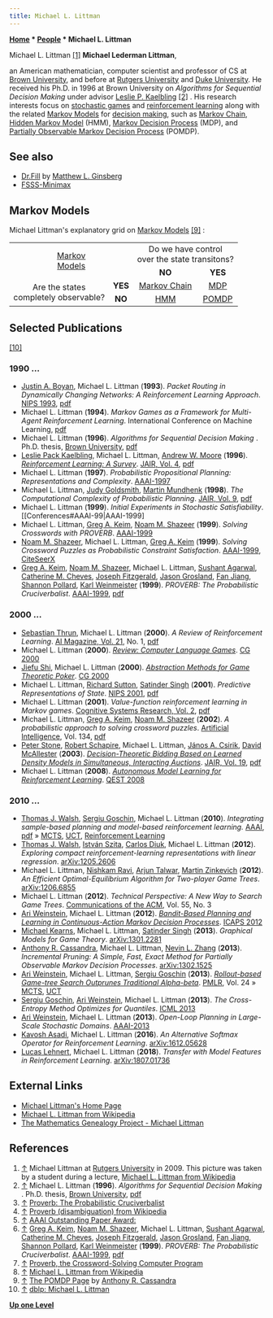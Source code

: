 ```yaml
---
title: Michael L. Littman
---
```

**[Home](Home "Home") \* [People](People "People") \* Michael L. Littman**



 [](https://en.wikipedia.org/wiki/Michael_L._Littman) Michael L. Littman <a id="cite-note-1" href="#cite-ref-1">[1]</a> 
**Michael Lederman Littman**,  

an American mathematician, computer scientist and professor of CS at [Brown University](https://en.wikipedia.org/wiki/Brown_University), and before at [Rutgers University](https://en.wikipedia.org/wiki/Rutgers_University) and [Duke University](Duke_University "Duke University"). He received his Ph.D. in 1996 at Brown University on *Algorithms for Sequential Decision Making* under advisor [Leslie P. Kaelbling](Mathematician#LPKaelbling "Mathematician") <a id="cite-note-2" href="#cite-ref-2">[2]</a> . His research interests focus on [stochastic games](https://en.wikipedia.org/wiki/Stochastic_game) and [reinforcement learning](Reinforcement_Learning "Reinforcement Learning") along with the related [Markov Models](https://en.wikipedia.org/wiki/Markov_model) for [decision making](https://en.wikipedia.org/wiki/Decision-making), such as [Markov Chain](https://en.wikipedia.org/wiki/Markov_chain), [Hidden Markov Model](https://en.wikipedia.org/wiki/Hidden_Markov_model) (HMM), [Markov Decision Process](https://en.wikipedia.org/wiki/Markov_decision_process) (MDP), and [Partially Observable Markov Decision Process](https://en.wikipedia.org/wiki/Partially_observable_Markov_decision_process) (POMDP). 



## See also


* [Dr.Fill](Matthew_L._Ginsberg#DRFill "Matthew L. Ginsberg") by [Matthew L. Ginsberg](Matthew_L._Ginsberg "Matthew L. Ginsberg")
* [FSSS-Minimax](Ari_Weinstein#FSSS-Minimax "Ari Weinstein")






## Markov Models


Michael Littman's explanatory grid on [Markov Models](https://en.wikipedia.org/wiki/Markov_model) <a id="cite-note-9" href="#cite-ref-9">[9]</a> :




<table class="wikitable" style="text-align:center;">

<tbody><tr>
<td colspan="2" rowspan="2"> <a href="/Mathematician#Markov" title="Mathematician">Markov</a><br><a rel="nofollow" class="external text" href="https://en.wikipedia.org/wiki/Markov_model">Models</a>
</td>
<td colspan="2"> Do we have control<br>over the state transitons?
</td></tr>
<tr>
<td> <b>NO</b>
</td>
<td> <b>YES</b>
</td></tr>
<tr>
<td rowspan="2"> Are the states<br>completely observable?
</td>
<td> <b>YES</b>
</td>
<td> <a rel="nofollow" class="external text" href="https://en.wikipedia.org/wiki/Markov_chain">Markov Chain</a>
</td>
<td> <a rel="nofollow" class="external text" href="https://en.wikipedia.org/wiki/Markov_decision_process">MDP</a>
</td></tr>
<tr>
<td> <b>NO</b>
</td>
<td> <a rel="nofollow" class="external text" href="https://en.wikipedia.org/wiki/Hidden_Markov_model">HMM</a>
</td>
<td> <a rel="nofollow" class="external text" href="https://en.wikipedia.org/wiki/Partially_observable_Markov_decision_process">POMDP</a>
</td></tr></tbody></table>


## Selected Publications


<a id="cite-note-10" href="#cite-ref-10">[10]</a>



### 1990 ...


* [Justin A. Boyan](Justin_A._Boyan "Justin A. Boyan"), Michael L. Littman (**1993**). *Packet Routing in Dynamically Changing Networks: A Reinforcement Learning Approach*. [NIPS 1993](https://papers.nips.cc/book/advances-in-neural-information-processing-systems-6-1993), [pdf](https://www.cs.cmu.edu/~jab/cv/pubs/boyan.q-routing.pdf)
* Michael L. Littman (**1994**). *Markov Games as a Framework for Multi-Agent Reinforcement Learning*. International Conference on Machine Learning, [pdf](http://www.cs.duke.edu/courses/spring07/cps296.3/littman94markov.pdf)
* Michael L. Littman (**1996**). *Algorithms for Sequential Decision Making* . Ph.D. thesis, [Brown University](https://en.wikipedia.org/wiki/Brown_University), [pdf](http://www.cs.rutgers.edu/~mlittman/papers/thesis-with-gammas.pdf)
* [Leslie Pack Kaelbling](Mathematician#LPKaelbling "Mathematician"), Michael L. Littman, [Andrew W. Moore](Mathematician#AWMoore "Mathematician") (**1996**). *[Reinforcement Learning: A Survey](http://www.cs.washington.edu/research/jair/volume4/kaelbling96a-html/rl-survey.html)*. [JAIR, Vol. 4](http://www.jair.org/vol/vol4.html), [pdf](http://www.cs.cmu.edu/afs/cs/project/jair/pub/volume4/kaelbling96a.pdf)
* Michael L. Littman (**1997**). *Probabilistic Propositional Planning: Representations and Complexity*. [AAAI-1997](Conferences#AAAI-97 "Conferences")
* Michael L. Littman, [Judy Goldsmith](Mathematician#JGoldsmith "Mathematician"), [Martin Mundhenk](Mathematician#MMundhenk "Mathematician") (**1998**). *The Computational Complexity of Probabilistic Planning*. [JAIR, Vol. 9](http://dblp.uni-trier.de/db/journals/jair/jair9.html#LittmanGM98), [pdf](http://arxiv.org/pdf/cs/9808101.pdf)
* Michael L. Littman (**1999**). *Initial Experiments in Stochastic Satisfiability*. [[Conferences#AAAI-99|AAAI-1999]
* Michael L. Littman, [Greg A. Keim](https://www.linkedin.com/pub/greg-keim/0/960/648), [Noam M. Shazeer](http://dblp.uni-trier.de/pers/hd/s/Shazeer:Noam_M=) (**1999**). *Solving Crosswords with PROVERB*. [AAAI-1999](Conferences#AAAI-99 "Conferences")
* [Noam M. Shazeer](http://dblp.uni-trier.de/pers/hd/s/Shazeer:Noam_M=), Michael L. Littman, [Greg A. Keim](https://www.linkedin.com/pub/greg-keim/0/960/648) (**1999**). *Solving Crossword Puzzles as Probabilistic Constraint Satisfaction*. [AAAI-1999](Conferences#AAAI-99 "Conferences"), [CiteSeerX](http://citeseerx.ist.psu.edu/viewdoc/summary?doi=10.1.1.40.9001)
* [Greg A. Keim](https://www.linkedin.com/pub/greg-keim/0/960/648), [Noam M. Shazeer](http://dblp.uni-trier.de/pers/hd/s/Shazeer:Noam_M=), Michael L. Littman, [Sushant Agarwal](http://dblp.uni-trier.de/pers/hd/a/Agarwal:Sushant), [Catherine M. Cheves](http://dblp.uni-trier.de/pers/hd/c/Cheves:Catherine_M=), [Joseph Fitzgerald](http://dblp.uni-trier.de/pers/hd/f/Fitzgerald:Joseph), [Jason Grosland](http://dblp.uni-trier.de/pers/hd/g/Grosland:Jason), [Fan Jiang](http://dblp.uni-trier.de/pers/hd/j/Jiang:Fan), [Shannon Pollard](http://dblp.uni-trier.de/pers/hd/p/Pollard:Shannon), [Karl Weinmeister](http://dblp.uni-trier.de/pers/hd/w/Weinmeister:Karl) (**1999**). *PROVERB: The Probabilistic Cruciverbalist*. [AAAI-1999](Conferences#AAAI-99 "Conferences"), [pdf](http://www.cs.columbia.edu/~kathy/cs4701/documents/Proverb.pdf)


### 2000 ...


* [Sebastian Thrun](Sebastian_Thrun "Sebastian Thrun"), Michael L. Littman (**2000**). *A Review of Reinforcement Learning*. [AI Magazine, Vol. 21](http://www.informatik.uni-trier.de/~ley/db/journals/aim/aim21.html#ThrunL00), No. 1, [pdf](http://www.aistudy.com/paper/aaai_journal/AIMag21-01-001.pdf)
* Michael L. Littman (**2000**). *[Review: Computer Language Games](http://link.springer.com/chapter/10.1007%2F3-540-45579-5_26)*. [CG 2000](CG_2000 "CG 2000")
* [Jiefu Shi](index.php?title=Jiefu_Shi&action=edit&redlink=1 "Jiefu Shi (page does not exist)"), Michael L. Littman (**2000**). *[Abstraction Methods for Game Theoretic Poker](http://link.springer.com/chapter/10.1007%2F3-540-45579-5_22)*. [CG 2000](CG_2000 "CG 2000")
* Michael L. Littman, [Richard Sutton](Richard_Sutton "Richard Sutton"), [Satinder Singh](Mathematician#SSingh "Mathematician") (**2001**). *Predictive Representations of State*. [NIPS 2001](http://dblp.uni-trier.de/db/conf/nips/nips2001.html#LittmanSS01), [pdf](http://web.eecs.umich.edu/~baveja/Papers/psr.pdf)
* Michael L. Littman (**2001**). *Value-function reinforcement learning in Markov games*. [Cognitive Systems Research, Vol. 2](http://dblp.uni-trier.de/db/journals/cogsr/cogsr2.html#Littman01), [pdf](http://www.cogsci.rpi.edu/~rsun/si-mal/article3.pdf)
* Michael L. Littman, [Greg A. Keim](https://www.linkedin.com/pub/greg-keim/0/960/648), [Noam M. Shazeer](http://dblp.uni-trier.de/pers/hd/s/Shazeer:Noam_M=) (**2002**). *A probabilistic approach to solving crossword puzzles*. [Artificial Intelligence](https://en.wikipedia.org/wiki/Artificial_Intelligence_%28journal%29), Vol. 134, [pdf](http://www.oneacross.com/proverb/papers/aij02-proverb.pdf)
* [Peter Stone](index.php?title=Peter_Stone&action=edit&redlink=1 "Peter Stone (page does not exist)"), [Robert Schapire](Robert_Schapire "Robert Schapire"), Michael L. Littman, [János A. Csirik](Mathematician#JACsirik "Mathematician"), [David McAllester](David_McAllester "David McAllester") (**2003**). *[Decision-Theoretic Bidding Based on Learned Density Models in Simultaneous, Interacting Auctions](http://www.jair.org/papers/paper1200.html)*. [JAIR, Vol. 19](http://www.jair.org/vol/vol19.html), [pdf](https://www.jair.org/media/1200/live-1200-2212-jair.pdf)
* Michael L. Littman (**2008**). *[Autonomous Model Learning for Reinforcement Learning](http://ieeexplore.ieee.org/xpl/login.jsp?tp=&arnumber=4634945&url=http%3A%2F%2Fieeexplore.ieee.org%2Fxpls%2Fabs_all.jsp%3Farnumber%3D4634945)*. [QEST 2008](http://dblp.uni-trier.de/db/conf/qest/qest2008.html#Littman08)


### 2010 ...


* [Thomas J. Walsh](index.php?title=Thomas_J._Walsh&action=edit&redlink=1 "Thomas J. Walsh (page does not exist)"), [Sergiu Goschin](index.php?title=Sergiu_Goschin&action=edit&redlink=1 "Sergiu Goschin (page does not exist)"), Michael L. Littman (**2010**). *Integrating sample-based planning and model-based reinforcement learning.* [AAAI](AAAI "AAAI"), [pdf](https://pdfs.semanticscholar.org/bdc9/bfb6ecc6fb5afb684df03d7220c46ebdbf4e.pdf) » [MCTS](Monte-Carlo_Tree_Search "Monte-Carlo Tree Search"), [UCT](UCT "UCT"), [Reinforcement Learning](Reinforcement_Learning "Reinforcement Learning")
* [Thomas J. Walsh](index.php?title=Thomas_J._Walsh&action=edit&redlink=1 "Thomas J. Walsh (page does not exist)"), [István Szita](Istv%C3%A1n_Szita "István Szita"), [Carlos Diuk](index.php?title=Carlos_Diuk&action=edit&redlink=1 "Carlos Diuk (page does not exist)"), Michael L. Littman (**2012**). *Exploring compact reinforcement-learning representations with linear regression*. [arXiv:1205.2606](https://arxiv.org/abs/1205.2606)
* Michael L. Littman, [Nishkam Ravi](https://dblp.uni-trier.de/pers/hd/r/Ravi:Nishkam), [Arjun Talwar](https://dblp.uni-trier.de/pers/hd/t/Talwar:Arjun), [Martin Zinkevich](index.php?title=Martin_Zinkevich&action=edit&redlink=1 "Martin Zinkevich (page does not exist)") (**2012**). *An Efficient Optimal-Equilibrium Algorithm for Two-player Game Trees*. [arXiv:1206.6855](https://arxiv.org/abs/1206.6855)
* Michael L. Littman (**2012**). *Technical Perspective: A New Way to Search Game Trees*. [Communications of the ACM](ACM#Communications "ACM"), Vol. 55, No. 3
* [Ari Weinstein](Ari_Weinstein "Ari Weinstein"), Michael L. Littman (**2012**). *[Bandit-Based Planning and Learning in Continuous-Action Markov Decision Processes](https://www.aaai.org/ocs/index.php/ICAPS/ICAPS12/paper/view/4697)*. [ICAPS 2012](http://dblp.uni-trier.de/db/conf/aips/icaps2012.html)
* [Michael Kearns](Mathematician#MKearns "Mathematician"), Michael L. Littman, [Satinder Singh](Mathematician#SSingh "Mathematician") (**2013**). *Graphical Models for Game Theory*. [arXiv:1301.2281](https://arxiv.org/abs/1301.2281)
* [Anthony R. Cassandra](index.php?title=Anthony_R._Cassandra&action=edit&redlink=1 "Anthony R. Cassandra (page does not exist)"), Michael L. Littman, [Nevin L. Zhang](index.php?title=Nevin_L._Zhang&action=edit&redlink=1 "Nevin L. Zhang (page does not exist)") (**2013**). *Incremental Pruning: A Simple, Fast, Exact Method for Partially Observable Markov Decision Processes*. [arXiv:1302.1525](https://arxiv.org/abs/1302.1525)
* [Ari Weinstein](Ari_Weinstein "Ari Weinstein"), Michael L. Littman, [Sergiu Goschin](index.php?title=Sergiu_Goschin&action=edit&redlink=1 "Sergiu Goschin (page does not exist)") (**2013**). *[Rollout-based Game-tree Search Outprunes Traditional Alpha-beta](http://proceedings.mlr.press/v24/weinstein12a.html)*. [PMLR](http://proceedings.mlr.press/), Vol. 24 » [MCTS](Monte-Carlo_Tree_Search "Monte-Carlo Tree Search"), [UCT](UCT "UCT")
* [Sergiu Goschin](index.php?title=Sergiu_Goschin&action=edit&redlink=1 "Sergiu Goschin (page does not exist)"), [Ari Weinstein](Ari_Weinstein "Ari Weinstein"), Michael L. Littman (**2013**). *The Cross-Entropy Method Optimizes for Quantiles*. [ICML 2013](http://dblp.uni-trier.de/db/conf/icml/icml2013.html)
* [Ari Weinstein](Ari_Weinstein "Ari Weinstein"), Michael L. Littman (**2013**). *Open-Loop Planning in Large-Scale Stochastic Domains*. [AAAI-2013](Conferences#AAAI-2013 "Conferences")
* [Kavosh Asadi](https://dblp.uni-trier.de/pers/hd/a/Asadi:Kavosh), Michael L. Littman (**2016**). *An Alternative Softmax Operator for Reinforcement Learning*. [arXiv:1612.05628](https://arxiv.org/abs/1612.05628)
* [Lucas Lehnert](https://dblp.uni-trier.de/pers/hd/l/Lehnert:Lucas), Michael L. Littman (**2018**). *Transfer with Model Features in Reinforcement Learning*. [arXiv:1807.01736](https://arxiv.org/abs/1807.01736)


## External Links


* [Michael Littman's Home Page](http://cs.brown.edu/~mlittman/)
* [Michael L. Littman from Wikipedia](https://en.wikipedia.org/wiki/Michael_L._Littman)
* [The Mathematics Genealogy Project - Michael Littman](https://genealogy.math.ndsu.nodak.edu/id.php?id=91913)


## References


1. <a id="cite-ref-1" href="#cite-note-1">↑</a> Michael Littman at [Rutgers University](https://en.wikipedia.org/wiki/Rutgers_University) in 2009. This picture was taken by a student during a lecture, [Michael L. Littman from Wikipedia](https://en.wikipedia.org/wiki/Michael_L._Littman)
2. <a id="cite-ref-2" href="#cite-note-2">↑</a> Michael L. Littman (**1996**). *Algorithms for Sequential Decision Making* . Ph.D. thesis, [Brown University](https://en.wikipedia.org/wiki/Brown_University), [pdf](http://www.cs.rutgers.edu/~mlittman/papers/thesis-with-gammas.pdf)
3. <a id="cite-ref-3" href="#cite-note-3">↑</a> [Proverb: The Probabilistic Cruciverbalist](http://www.oneacross.com/proverb/)
4. <a id="cite-ref-4" href="#cite-note-4">↑</a> [Proverb (disambiguation) from Wikipedia](https://en.wikipedia.org/wiki/Proverb_%28disambiguation%29)
5. <a id="cite-ref-5" href="#cite-note-5">↑</a> [AAAI Outstanding Paper Award:](http://www.aaai.org/Awards/paper.php)
6. <a id="cite-ref-6" href="#cite-note-6">↑</a> [Greg A. Keim](https://www.linkedin.com/pub/greg-keim/0/960/648), [Noam M. Shazeer](http://dblp.uni-trier.de/pers/hd/s/Shazeer:Noam_M=), Michael L. Littman, [Sushant Agarwal](http://dblp.uni-trier.de/pers/hd/a/Agarwal:Sushant), [Catherine M. Cheves](http://dblp.uni-trier.de/pers/hd/c/Cheves:Catherine_M=), [Joseph Fitzgerald](http://dblp.uni-trier.de/pers/hd/f/Fitzgerald:Joseph), [Jason Grosland](http://dblp.uni-trier.de/pers/hd/g/Grosland:Jason), [Fan Jiang](http://dblp.uni-trier.de/pers/hd/j/Jiang:Fan), [Shannon Pollard](http://dblp.uni-trier.de/pers/hd/p/Pollard:Shannon), [Karl Weinmeister](http://dblp.uni-trier.de/pers/hd/w/Weinmeister:Karl) (**1999**). *PROVERB: The Probabilistic Cruciverbalist*. [AAAI-1999](Conferences#AAAI-99 "Conferences"), [pdf](http://www.cs.columbia.edu/~kathy/cs4701/documents/Proverb.pdf)
7. <a id="cite-ref-7" href="#cite-note-7">↑</a> [Proverb, the Crossword-Solving Computer Program](http://www.crosswordtournament.com/1999/art4.htm)
8. <a id="cite-ref-8" href="#cite-note-8">↑</a> [Michael L. Littman from Wikipedia](https://en.wikipedia.org/wiki/Michael_L._Littman)
9. <a id="cite-ref-9" href="#cite-note-9">↑</a> [The POMDP Page](http://www.pomdp.org/faq.shtml) by [Anthony R. Cassandra](index.php?title=Anthony_R._Cassandra&action=edit&redlink=1 "Anthony R. Cassandra (page does not exist)")
10. <a id="cite-ref-10" href="#cite-note-10">↑</a> [dblp: Michael L. Littman](http://dblp.uni-trier.de/pers/hd/l/Littman:Michael_L=)

**[Up one Level](People "People")**







 
